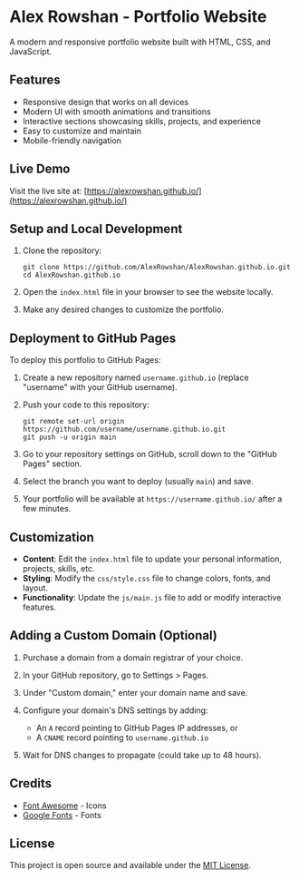 # Alex Rowshan - Portfolio Website

A modern and responsive portfolio website built with HTML, CSS, and JavaScript.

## Features

- Responsive design that works on all devices
- Modern UI with smooth animations and transitions
- Interactive sections showcasing skills, projects, and experience
- Easy to customize and maintain
- Mobile-friendly navigation

## Live Demo

Visit the live site at: [https://alexrowshan.github.io/](https://alexrowshan.github.io/)

## Setup and Local Development

1. Clone the repository:
   ```
   git clone https://github.com/AlexRowshan/AlexRowshan.github.io.git
   cd AlexRowshan.github.io
   ```

2. Open the `index.html` file in your browser to see the website locally.

3. Make any desired changes to customize the portfolio.

## Deployment to GitHub Pages

To deploy this portfolio to GitHub Pages:

1. Create a new repository named `username.github.io` (replace "username" with your GitHub username).

2. Push your code to this repository:
   ```
   git remote set-url origin https://github.com/username/username.github.io.git
   git push -u origin main
   ```

3. Go to your repository settings on GitHub, scroll down to the "GitHub Pages" section.

4. Select the branch you want to deploy (usually `main`) and save.

5. Your portfolio will be available at `https://username.github.io/` after a few minutes.

## Customization

- **Content**: Edit the `index.html` file to update your personal information, projects, skills, etc.
- **Styling**: Modify the `css/style.css` file to change colors, fonts, and layout.
- **Functionality**: Update the `js/main.js` file to add or modify interactive features.

## Adding a Custom Domain (Optional)

1. Purchase a domain from a domain registrar of your choice.

2. In your GitHub repository, go to Settings > Pages.

3. Under "Custom domain," enter your domain name and save.

4. Configure your domain's DNS settings by adding:
   - An `A` record pointing to GitHub Pages IP addresses, or
   - A `CNAME` record pointing to `username.github.io`

5. Wait for DNS changes to propagate (could take up to 48 hours).

## Credits

- [Font Awesome](https://fontawesome.com/) - Icons
- [Google Fonts](https://fonts.google.com/) - Fonts

## License

This project is open source and available under the [MIT License](LICENSE). 